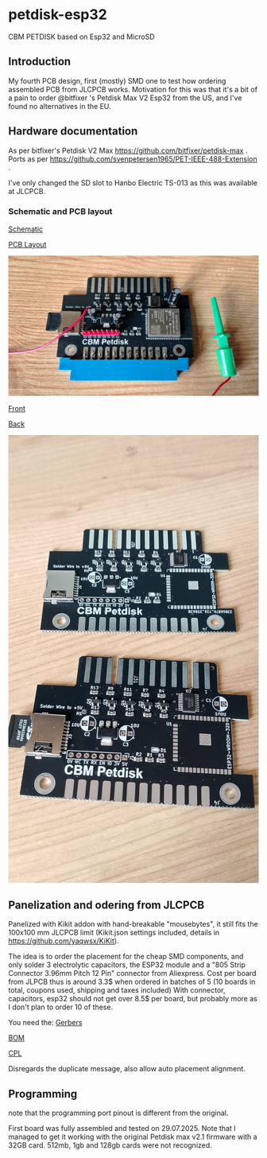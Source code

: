 # petdisk-esp32
CBM PETDISK based on Esp32 and MicroSD

## Introduction
My fourth PCB design, first (mostly) SMD one to test how ordering assembled PCB from JLCPCB works. Motivation for this was that it's a bit of a pain to order @bitfixer 's Petdisk Max V2 Esp32 from the US, and I've found no alternatives in the EU. 

## Hardware documentation

As per bitfixer's Petdisk V2 Max https://github.com/bitfixer/petdisk-max . Ports as per https://github.com/svenpetersen1965/PET-IEEE-488-Extension .

I've only changed the SD slot to Hanbo Electric TS-013 as this was available at JLCPCB.

### Schematic and PCB layout

[Schematic](CBM-Petdisk-Schematic.pdf)

[PCB Layout](CBM-Petdisk-Board.pdf)

![Assembled](assembled.jpg)

[Front](petdisk%20esp32.jpg)

[Back](petdisk%20esp32-back.jpg)

![Received](petdisk_arrived.jpg)


## Panelization and odering from JLCPCB

Panelized with Kikit addon with hand-breakable "mousebytes", it still fits the 100x100 mm JLCPCB limit (Kikit.json settings included, details in https://github.com/yaqwsx/KiKit). 

The idea is to order the placement for the cheap SMD components, and only solder 3 electrolytic capacitors, the ESP32 module and a "805 Strip Connector 3.96mm Pitch 12 Pin" connector from Aliexpress. Cost per board from JLPCB thus is around 3.3$ when ordered in batches of 5 (10 boards in total, coupons used, shipping and taxes included) With connector, capacitors, esp32 should not get over 8.5$ per board, but probably more as I don't plan to order 10 of these.

You need the:
[Gerbers](gerbers.2xpetdisk-esp32.zip)

[BOM](BOM_JLCSMT.xlsx)

[CPL](JLCSMT_CPL.xlsx)

Disregards the duplicate message, also allow auto placement alignment.

## Programming

note that the programming port pinout is different from the original.

First board was fully assembled and tested on 29.07.2025. Note that I managed to get it working with the original Petdisk max v2.1 firmware with a 32GB card. 512mb, 1gb and 128gb cards were not recognized.
